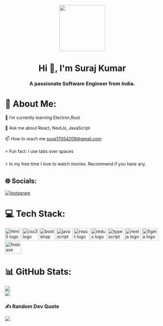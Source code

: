 <div align="center">
  <img height="150" src="https://media.giphy.com/media/f3iwJFOVOwuy7K6FFw/giphy.gif"  />
</div>

<h1 align="center">Hi 👋, I'm Suraj Kumar</h1>
<h3 align="center">A passionate Software Engineer from India.</h3>

# 💫 About Me:
🌱 I’m currently learning Electron,Rust<br><br>💬 Ask me about React, NextJs, JavaScript<br><br>📫 How to reach me suraj17054209@gmail.com<br><br>⚡ Fun fact: I use tabs over spaces<br><br>⚡ In my free time I love to watch movies. Recommend if you have any.


## 🌐 Socials:
[![Instagram](https://img.shields.io/badge/Instagram-%23E4405F.svg?logo=Instagram&logoColor=white)](https://instagram.com/_surajkumar_17) 

# 💻 Tech Stack:
<div align="left">
  <img src="https://cdn.jsdelivr.net/gh/devicons/devicon/icons/html5/html5-original.svg" height="40" width="52" alt="html5 logo"  />
  <img src="https://cdn.jsdelivr.net/gh/devicons/devicon/icons/css3/css3-original.svg" height="40" width="52" alt="css3 logo"  />
  <img src="https://cdn.jsdelivr.net/gh/devicons/devicon/icons/bootstrap/bootstrap-original.svg" height="40" width="52" alt="bootstrap logo"  />
  <img src="https://cdn.jsdelivr.net/gh/devicons/devicon/icons/javascript/javascript-original.svg" height="40" width="52" alt="javascript logo"  />
  <img src="https://cdn.jsdelivr.net/gh/devicons/devicon/icons/react/react-original.svg" height="40" width="52" alt="react logo"  />
  <img src="https://cdn.jsdelivr.net/gh/devicons/devicon/icons/redux/redux-original.svg" height="40" width="52" alt="redux logo"  />
  <img src="https://cdn.jsdelivr.net/gh/devicons/devicon/icons/typescript/typescript-original.svg" height="40" width="52" alt="typescript logo"  />
  <img src="https://cdn.jsdelivr.net/gh/devicons/devicon/icons/nextjs/nextjs-original.svg" height="40" width="52" alt="nextjs logo"  />
  <img src="https://cdn.jsdelivr.net/gh/devicons/devicon/icons/figma/figma-original.svg" height="40" width="52" alt="figma logo"  />
  <img src="https://cdn.jsdelivr.net/gh/devicons/devicon/icons/firebase/firebase-plain.svg" height="40" width="52" alt="firebase logo"  />
</div>


# 📊 GitHub Stats:
![](https://github-readme-stats.vercel.app/api?username=surajkumar85&theme=dark&hide_border=false&include_all_commits=false&count_private=true)<br/>
![](https://github-readme-streak-stats.herokuapp.com/?user=surajkumar85&theme=dark&hide_border=false)<br/>


### ✍️ Random Dev Quote
![](https://quotes-github-readme.vercel.app/api?type=horizontal&theme=radical)



